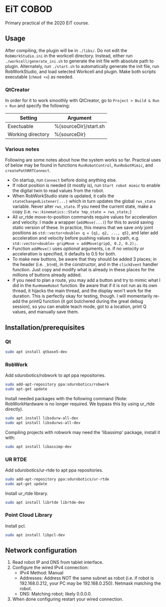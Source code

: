 # EiT COBOD
Primary practical of the 2020 EiT course.

## Usage
After compiling, the plugin will be in ``./libs/``. 
Do not edit the ``RobWorkStudio.ini`` in the workcell directory.
Instead, either run ``./workcell/generate_ini.sh`` to generate the init file
with absolute path to plugin. Alternately, run ``./start.sh`` to automatically
generate the init file, run RobWorkStudio, and load selected Workcell and 
plugin. Make both scripts executable (``chmod +x``) as needed.

### QtCreator
In order for it to work smoothly with QtCreator, go to 
``Project > Build & Run > Run`` and specify the following:

| Setting | Argument |
|---|---|
| Exectuable | %{sourceDir}/start.sh |
| Working directory | %{sourceDir} |

### Various notes
Following are some notes about how the system works so far. Practical uses of below may be found in functions ```RunRobotControl```, ```RunRobotMimic```, and ```createPathRRTConnect```.
* On startup, run ```Connect``` before doing anything else. 
* If robot position is needed (it mostly is), run ```Start robot mimic``` to enable the digital twin to read values from the robot. 
* When RobWorkStudio state is updated, it calls the ```stateChangedListener(...)``` which in turn updates the global ```rws_state``` variable. Never alter ```rws_state```. If you need the current state, make a copy (i.e. ```rw::kinematics::State tmp_state = rws_state;```)
* All ur_rtde move-to-position commands require values for acceleration and velocity. I made a wrapper (```addMove(...)```) for this to avoid saving static version of these. In practice, this means that we save _only_ joint positions as ```std::vector<double> q = {q1, q2, ..., q5}```, and later add acceleration and velocity before pushing values to a path, e.g. ```std::vector<double> gripMove = addMove(gripQ, 0.2, 0.2);```.
* Function ```addMove()``` uses _optional_ arguments, i.e. if no velocity or acceleration is specified, it defaults to 0.5 for both.
* To make new buttons, be aware that they should be added 3 places; in the header (i.e. ```_btn0```), in the constructor, and in the ```clickEvent``` handler function. Just copy and modify what is already in these places for the millions of buttons already added.
* If you need to plan a route, you may add a button and try to mimic what I did in the ```RunHomeRobot``` function. Be aware that if it is not run as its own thread, it hijacks the main thread, and the display won't work for the duration. This is perfectly okay for testing, though. I will momentarily re-add the printQ function (it got butchered during the great debug session), so you can enable teach mode, got to a location, print Q values, and manually save them.

## Installation/prerequisites
### Qt
```bash
sudo apt install qtbase5-dev
```
### RobWork
Add sdurobotics/robwork to apt ppa repositories.
```bash
sudo add-apt-repository ppa:sdurobotics/robwork
sudo apt-get update
```
Install needed packages with the following command (Note: RobWorkHardware is no longer required. We bypass this by using ur_rtde directly).
```bash
sudo apt install libsdurw-all-dev
sudo apt install libsdurws-all-dev
```

Compiling projects with robwork may need the 'libassimp' package, install it with:
```bash
sudo apt install libassimp-dev
```

### UR RTDE
Add sdurobotics/ur-rtde to apt ppa repositories.
```bash
sudo add-apt-repository ppa:sdurobotics/ur-rtde
sudo apt-get update
```

Install ur_rtde library.
```bash
sudo apt install librtde librtde-dev
```

### Point Cloud Library
Install pcl.
```bash
sudo apt install libpcl-dev
```

## Network configuration
1. Read robot IP and DNS from tablet interface. 
2. Configure the wired IPv4 connection:
   * IPv4 Method: Manual
   * Addresses: Address NOT the same subnet as robot (i.e. if robot is 192.168.0.212, your PC may be 192.168.0.250). Netmask matching the robot.
   * DNS: Matching robot; likely 0.0.0.0.
3. When done configuring restart your wired connection.
